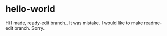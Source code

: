 # hello-world

Hi I made, ready-edit branch.. It was mistake. I would like to make readme-edit branch.
Sorry..
